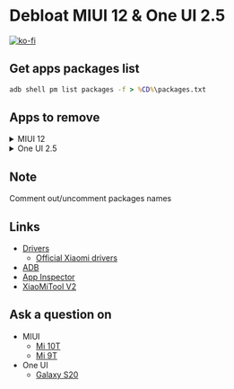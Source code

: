 # Debloat MIUI 12 & One UI 2.5

[![ko-fi](https://www.ko-fi.com/img/githubbutton_sm.svg)](https://ko-fi.com/Q5Q51QUJC)

## Get apps packages list

```cmd
adb shell pm list packages -f > %CD%\packages.txt
```

## Apps to remove

<details>
  <summary>MIUI 12</summary>

* WPS Office
* Средство просмотра документов Mi (на платформе WPS)
* Aliexpress
* Юла
* Bookmark Provider
* Chrome
* Загрузки
* Диктофон
* Меню SIM-карты
* Темы (закомментировано)
* Каталог живых обоев
* Booking.com
* Mi Пульт
* eBay
* YouTube
* YouTube Music
* Android Accessibility Suite
* Facebook
* Google Диск
* Ассистент
* Google Новости
* Карты
* Google Фото
* Google Podcasts
* Duo
* Device Health Services
* Цифровое благополучие
* Gmail
* Google
* Google Play Музыка
* Google Play Игры
* Android Auto
* Android One
* Google Play Фильмы
* Объектив
* Google Play Services for AR
* Mi Браузер
* Карусель обоев
* Проводник
* Лента виджетов
* Mi Community
* Mi Store
* Mi Mover
* Быстрые приложения
* Заметки
* Справочник
* Analytics
* Компас
* FM-радио
* Служба FM радио
* Сервисы и обратная связь
* ShareMe
* msa
* Музыка
* Mi Видео
* PartnerNetflixActivation
* Opera
* Joyose
* Сканер
* Игры
* Mi Picks
* Дзен
* TikToks
* Яндекс

</details>

<details>
  <summary>One UI 2.5</summary>

* Ar Zone
* Ar-зарисовка
* Ar-приложения
* Bixby
* Bixby Vision
* Bixby Voice
* Bixby Vision Framework
* Bookmark Provider
* Briefing
* Chrome
* DECO PIC
* Dex для ПК
* Device Health Services
* Duo
* Facebook
* Galaxy Themes
* Galaxy Wearable
* Game Booster
* Game Launcher
* Game Optimizing Service
* Gmail
* Google
* Google Play Services for AR
* Google Play Фильмы
* Google Фото
* Health Service
* Link Sharing
* Office
* OneDrive
* Outlook
* Samsung Daily
* Samsung DeX
* Samsung Galaxy Friends
* Samsung Global Goals
* Samsung Health
* Samsung Internet
* Samsung Kids
* Samsung Notes
* Samsung Pass
* Samsung Pass Provider
* Samsung Pay
* Secure Folder
* SmartThings
* SwiftKey factory settings
* Wearable Manager Installer
* YouTube
* YouTube Music
* Автозаполнение с Samsung Pass
* Включение голосом
* Главный экран Samsung DeX
* Google Диск
* Диспетчер вашего телефона
* Звукозапись
* Карты
* Каталог живых обоев
* Клавиатура Microsoft SwiftKey
* Клавиатура Samsung
* Люди
* Мои файлы
* Погода
* Прямая расшифровка
* Редактор AR-эмодзи
* Руководство пользователя
* Служба Bixby
* Советы
* Стикеры AR Emoji
* Сценарии Bixby
* Установщик Kids
* Яндекс

</details>

## Note

Comment out/uncomment packages names

## Links

* [Drivers](https://developer.android.com/studio/run/win-usb)
  * [Official Xiaomi drivers](https://developer.android.com/studio/run/oem-usb#Drivers)
* [ADB](https://developer.android.com/studio/releases/platform-tools)
* [App Inspector](https://play.google.com/store/apps/details?id=bg.projectoria.appinspector)
* [XiaoMiTool V2](https://github.com/francescotescari/XMT/releases)

## Ask a question on

* MIUI
  * [Mi 10T](https://4pda.ru/forum/index.php?s=&showtopic=955101&view=findpost&p=93561572)
  * [Mi 9T](https://4pda.ru/forum/index.php?s=&showtopic=955101&view=findpost&p=93561572)
* One UI
  * [Galaxy S20](https://4pda.ru/forum/index.php?s=&showtopic=953111&view=findpost&p=97533733)
